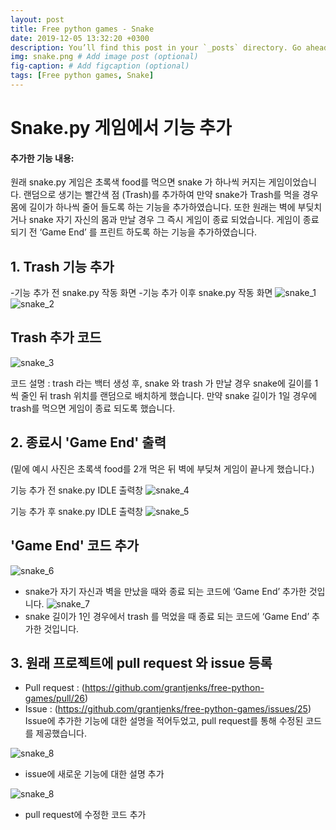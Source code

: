 ```yaml
---
layout: post
title: Free python games - Snake
date: 2019-12-05 13:32:20 +0300
description: You’ll find this post in your `_posts` directory. Go ahead and edit it and re-build the site to see your changes. # Add post description (optional)
img: snake.png # Add image post (optional)
fig-caption: # Add figcaption (optional)
tags: [Free python games, Snake]
---
```


# Snake.py 게임에서 기능 추가

#### 추가한 기능 내용:
원래 snake.py 게임은 초록색 food를 먹으면 snake 가 하나씩 커지는 게임이었습니다. 랜덤으로 생기는 빨간색 점 (Trash)를 추가하여 만약 snake가 Trash를 먹을 경우 몸에 길이가 하나씩 줄어 들도록 하는 기능을 추가하였습니다. 또한 원래는 벽에 부딪치거나 snake 자기 자신의 몸과 만날 경우 그 즉시 게임이 종료 되었습니다. 게임이 종료 되기 전 ‘Game End’ 를 프린트 하도록 하는 기능을 추가하였습니다.

## **1. Trash 기능 추가**

-기능 추가 전 snake.py 작동 화면            -기능 추가 이후 snake.py 작동 화면
![snake_1]({{site.baseurl}}/assets/img/snake_1.png)![snake_2]({{site.baseurl}}/assets/img/snake_2.png)

## Trash 추가 코드

![snake_3]({{site.baseurl}}/assets/img/snake_3.png)

코드 설명 :  trash 라는 백터 생성 후, snake 와 trash 가 만날 경우 snake에 길이를 1씩 줄인 뒤 trash 위치를 랜덤으로 배치하게 했습니다. 만약 snake 길이가 1일 경우에 trash를 먹으면 게임이 종료 되도록 했습니다.

## **2. 종료시 'Game End' 출력**
(밑에 예시 사진은 초록색 food를 2개 먹은 뒤 벽에 부딪쳐 게임이 끝나게 했습니다.)

기능 추가 전 snake.py IDLE 출력창 
![snake_4]({{site.baseurl}}/assets/img/snake_4.png)

기능 추가 후 snake.py IDLE 출력창
![snake_5]({{site.baseurl}}/assets/img/snake_5.png)



## 'Game End' 코드 추가
![snake_6]({{site.baseurl}}/assets/img/snake_6.png)
- snake가 자기 자신과 벽을 만났을 때와 종료 되는 코드에 ‘Game End’ 추가한 것입니다.
![snake_7]({{site.baseurl}}/assets/img/snake_7.png)
- snake 길이가 1인 경우에서 trash 를 먹었을 때 종료 되는 코드에 ‘Game End’ 추가한 것입니다.



## **3. 원래 프로젝트에 pull request 와 issue 등록**

- Pull request : (https://github.com/grantjenks/free-python-games/pull/26)
- Issue : (https://github.com/grantjenks/free-python-games/issues/25)
Issue에 추가한 기능에 대한 설명을 적어두었고, pull request를 통해 수정된 코드를 제공했습니다.

![snake_8]({{site.baseurl}}/assets/img/snake_8.png)
- issue에 새로운 기능에 대한 설명 추가

![snake_8]({{site.baseurl}}/assets/img/snake_8.png)
- pull request에 수정한 코드 추가
